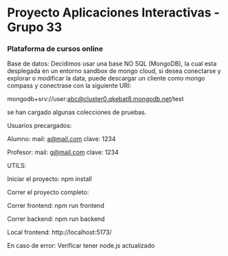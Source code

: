 # Proyecto Aplicaciones Interactivas - Grupo 33

### Plataforma de cursos online

Base de datos:
Decidimos usar una base NO SQL (MongoDB), la cual esta desplegada en un entorno sandbox de mongo cloud, si desea conectarse y explorar o modificar la data, puede descargar un cliente como mongo compass y conectrase con la siguiente URI:

mongodb+srv://user:abc@cluster0.qkebat8.mongodb.net/test

se han cargado algunas colecciones de pruebas.

Usuarios precargados:

Alumno:
mail: a@mail.com
clave: 1234

Profesor:
mail: g@mail.com
clave: 1234

UTILS:

Iniciar el proyecto:
npm install

Correr el proyecto completo:

Correr frontend:
npm run frontend

Correr backend:
npm run backend

Local frontend:
http://localhost:5173/

En caso de error:
Verificar tener node.js actualizado
